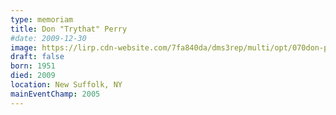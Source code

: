 ```yaml
---
type: memoriam
title: Don "Trythat" Perry
#date: 2009-12-30
image: https://lirp.cdn-website.com/7fa840da/dms3rep/multi/opt/070don-perry-1920w.jpg
draft: false
born: 1951
died: 2009
location: New Suffolk, NY
mainEventChamp: 2005
---
```

